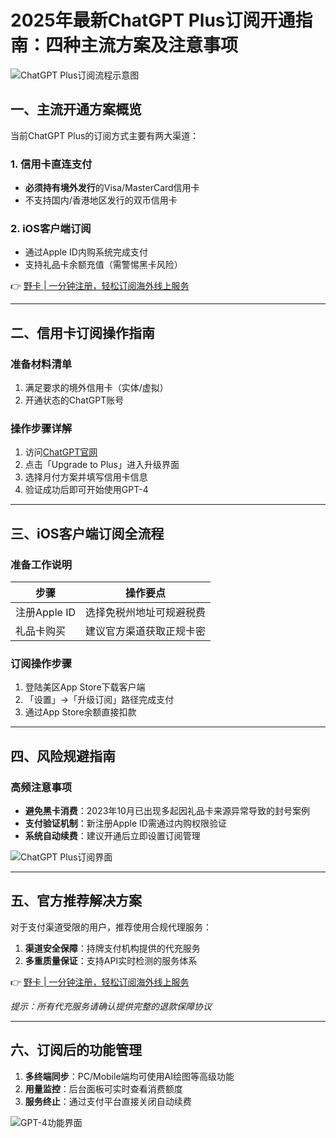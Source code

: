 # 2025年最新ChatGPT Plus订阅开通指南：四种主流方案及注意事项

![ChatGPT Plus订阅流程示意图](https://bbtdd.com/wp-content/uploads/img/72823518170552.webp)

## 一、主流开通方案概览
当前ChatGPT Plus的订阅方式主要有两大渠道：

### 1. 信用卡直连支付
- **必须持有境外发行**的Visa/MasterCard信用卡
- 不支持国内/香港地区发行的双币信用卡

### 2. iOS客户端订阅
- 通过Apple ID内购系统完成支付
- 支持礼品卡余额充值（需警惕黑卡风险）

👉 [野卡 | 一分钟注册，轻松订阅海外线上服务](https://bbtdd.com/yeka)

---

## 二、信用卡订阅操作指南
### 准备材料清单
1. 满足要求的境外信用卡（实体/虚拟）
2. 开通状态的ChatGPT账号

### 操作步骤详解
1. 访问[ChatGPT官网](https://chat.openai.com)
2. 点击「Upgrade to Plus」进入升级界面
3. 选择月付方案并填写信用卡信息
4. 验证成功后即可开始使用GPT-4

---

## 三、iOS客户端订阅全流程
### 准备工作说明
| 步骤       | 操作要点                  |
|------------|-------------------------|
| 注册Apple ID | 选择免税州地址可规避税费 |
| 礼品卡购买   | 建议官方渠道获取正规卡密 |

### 订阅操作步骤
1. 登陆美区App Store下载客户端
2. 「设置」→「升级订阅」路径完成支付
3. 通过App Store余额直接扣款

---

## 四、风险规避指南
### 高频注意事项
- **避免黑卡消费**：2023年10月已出现多起因礼品卡来源异常导致的封号案例
- **支付验证机制**：新注册Apple ID需通过内购权限验证
- **系统自动续费**：建议开通后立即设置订阅管理

![ChatGPT Plus订阅界面](https://bbtdd.com/wp-content/uploads/img/528414874.webp)

---

## 五、官方推荐解决方案
对于支付渠道受限的用户，推荐使用合规代理服务：
1. **渠道安全保障**：持牌支付机构提供的代充服务
2. **多重质量保证**：支持API实时检测的服务体系

👉 [野卡 | 一分钟注册，轻松订阅海外线上服务](https://bbtdd.com/yeka)

*提示：所有代充服务请确认提供完整的退款保障协议*

---

## 六、订阅后的功能管理
1. **多终端同步**：PC/Mobile端均可使用AI绘图等高级功能
2. **用量监控**：后台面板可实时查看消费额度
3. **服务终止**：通过支付平台直接关闭自动续费

![GPT-4功能界面](https://bbtdd.com/wp-content/uploads/img/753714536.webp)